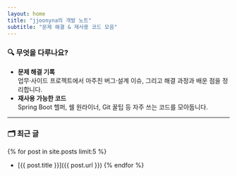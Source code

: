 ```yaml
---
layout: home
title: "jjoonyna의 개발 노트"
subtitle: "문제 해결 & 재사용 코드 모음"
---
```


### 🔍 무엇을 다루나요?
- **문제 해결 기록**  
  업무·사이드 프로젝트에서 마주친 버그·설계 이슈, 그리고 해결 과정과 배운 점을 정리합니다.
- **재사용 가능한 코드**  
  Spring Boot 헬퍼, 쉘 원라이너, Git 꿀팁 등 자주 쓰는 코드를 모아둡니다.

---

### 🗂 최근 글
{% for post in site.posts limit:5 %}
- [{{ post.title }}]({{ post.url }})
{% endfor %}
